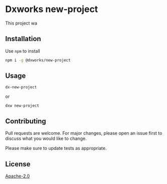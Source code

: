 # Dxworks new-project

This project wa

## Installation

Use `npm` to install

```bash
npm i -g @dxworks/new-project
```

## Usage

```shell
dx-new-project
```
or
```shell
dxw new-project
```

## Contributing
Pull requests are welcome. For major changes, please open an issue first to discuss what you would like to change.

Please make sure to update tests as appropriate.

## License
[Apache-2.0](https://choosealicense.com/licenses/apache)
